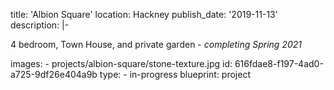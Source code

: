 title: 'Albion Square'
location: Hackney
publish_date: '2019-11-13'
description: |-
  <p>4 bedroom, Town House, and private garden -<em> completing Spring 2021</em>
  </p>
images:
  - projects/albion-square/stone-texture.jpg
id: 616fdae8-f197-4ad0-a725-9df26e404a9b
type:
  - in-progress
blueprint: project
